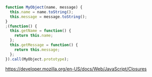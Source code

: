 ```javascript
function MyObject(name, message) {
  this.name = name.toString();
  this.message = message.toString();
}
;(function() {
  this.getName = function() {
    return this.name;
  };
  this.getMessage = function() {
    return this.message;
  };
}).call(MyObject.prototype);
```

https://developer.mozilla.org/en-US/docs/Web/JavaScript/Closures

```javascript

```

